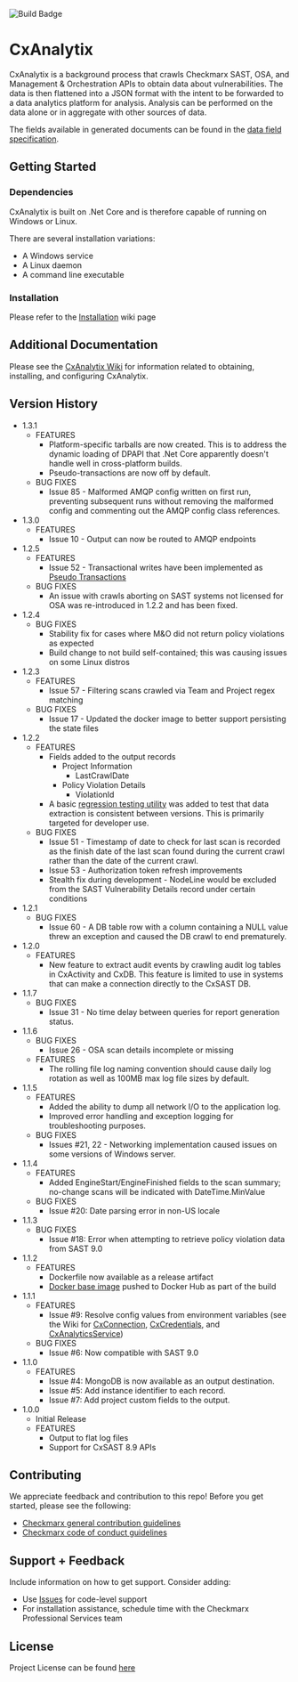 ![Build Badge](https://circleci.com/gh/checkmarx-ts/CxAnalytix.svg?style=shield)

# CxAnalytix

CxAnalytix is a background process that crawls Checkmarx SAST, OSA, and Management & Orchestration APIs to 
obtain data about vulnerabilities.  The data is then flattened into a JSON format with the intent to be forwarded to a data analytics 
platform for analysis.  Analysis can be performed on the data alone or in aggregate with other sources of data.

The fields available in generated documents can be found in the [data field specification](https://github.com/checkmarx-ts/CxAnalytix/wiki/SPEC.md).

## Getting Started

### Dependencies

CxAnalytix is built on .Net Core and is therefore capable of running on Windows or Linux.  

There are several installation variations:

* A Windows service
* A Linux daemon
* A command line executable

### Installation

Please refer to the [Installation](https://github.com/checkmarx-ts/CxAnalytix/wiki/Installation-Home) wiki page


## Additional Documentation

Please see the [CxAnalytix Wiki](https://github.com/checkmarx-ts/CxAnalytix/wiki) for information related to obtaining, installing, and configuring CxAnalytix.


## Version History
* 1.3.1
	* FEATURES
		* Platform-specific tarballs are now created.  This is to address the dynamic loading of DPAPI that .Net Core apparently doesn't handle well in cross-platform builds.
		* Pseudo-transactions are now off by default.
	* BUG FIXES
		* Issue 85 - Malformed AMQP config written on first run, preventing subsequent runs without removing the malformed config and commenting out the AMQP config class references.
* 1.3.0
	* FEATURES
		* Issue 10 - Output can now be routed to AMQP endpoints
* 1.2.5
	* FEATURES
		* Issue 52 - Transactional writes have been implemented as [Pseudo Transactions](https://github.com/checkmarx-ts/CxAnalytix/wiki/Pseudo-Transactions)
	* BUG FIXES
		* An issue with crawls aborting on SAST systems not licensed for OSA was re-introduced in 1.2.2 and has been fixed.
* 1.2.4
	* BUG FIXES
		* Stability fix for cases where M&O did not return policy violations as expected
		* Build change to not build self-contained; this was causing issues on some Linux distros
* 1.2.3
	* FEATURES
		* Issue 57 - Filtering scans crawled via Team and Project regex matching
	* BUG FIXES
		* Issue 17 - Updated the docker image to better support persisting the state files
* 1.2.2
	* FEATURES
		* Fields added to the output records
			* Project Information
				* LastCrawlDate
			* Policy Violation Details
				* ViolationId
		* A basic [regression testing utility](https://github.com/checkmarx-ts/CxAnalytix/wiki/Development-Home) was added to test that data extraction is consistent between versions.  This is primarily targeted for developer use.
	* BUG FIXES
		* Issue 51 - Timestamp of date to check for last scan is recorded as the finish date of the last scan found during the current crawl rather than the date of the current crawl.
		* Issue 53 - Authorization token refresh improvements
		* Stealth fix during development - NodeLine would be excluded from the SAST Vulnerability Details record under certain conditions 
* 1.2.1
	* BUG FIXES
		* Issue 60 - A DB table row with a column containing a NULL value threw an exception and caused the DB crawl to end prematurely.
* 1.2.0
	* FEATURES
		* New feature to extract audit events by crawling audit log tables in CxActivity and CxDB.  This feature is limited to use in systems that can make a connection directly to the CxSAST DB.
* 1.1.7
	* BUG FIXES
		* Issue 31 - No time delay between queries for report generation status.
* 1.1.6
	* BUG FIXES
		* Issue 26 - OSA scan details incomplete or missing
	* FEATURES
		* The rolling file log naming convention should cause daily log rotation as well as 100MB max log file sizes by default.
* 1.1.5
  * FEATURES
    * Added the ability to dump all network I/O to the application log.
    * Improved error handling and exception logging for troubleshooting purposes.
  * BUG FIXES
    * Issues #21, 22 - Networking implementation caused issues on some versions of Windows server.
* 1.1.4
  * FEATURES
    * Added EngineStart/EngineFinished fields to the scan summary; no-change scans will be indicated with DateTime.MinValue
  * BUG FIXES
    * Issue #20: Date parsing error in non-US locale
* 1.1.3
  * BUG FIXES
    * Issue #18: Error when attempting to retrieve policy violation data from SAST 9.0
* 1.1.2
  * FEATURES
    * Dockerfile now available as a release artifact
    * [Docker base image](https://hub.docker.com/r/checkmarxts/cxanalytix) pushed to Docker Hub as part of the build 
* 1.1.1
   * FEATURES
      * Issue #9: Resolve config values from environment variables (see the Wiki for [CxConnection](https://github.com/checkmarx-ts/CxAnalytix/wiki/CxConnection), [CxCredentials](https://github.com/checkmarx-ts/CxAnalytix/wiki/CxCredentials), and [CxAnalyticsService](https://github.com/checkmarx-ts/CxAnalytix/wiki/CxAnalyticsService))
    * BUG FIXES
      * Issue #6: Now compatible with SAST 9.0
* 1.1.0
    * FEATURES
      * Issue #4: MongoDB is now available as an output destination.
      * Issue #5: Add instance identifier to each record.
      * Issue #7: Add project custom fields to the output.
* 1.0.0
    * Initial Release
    * FEATURES
        * Output to flat log files
        * Support for CxSAST 8.9 APIs

## Contributing

We appreciate feedback and contribution to this repo! Before you get started, please see the following:

- [Checkmarx general contribution guidelines](CONTRIBUTING.md)
- [Checkmarx code of conduct guidelines](CODE-OF-CONDUCT.md)

## Support + Feedback

Include information on how to get support. Consider adding:

- Use [Issues](https://github.com/checkmarx-ts/CxAnalytix/issues) for code-level support
- For installation assistance, schedule time with the Checkmarx Professional Services team


## License

Project License can be found [here](LICENSE)


